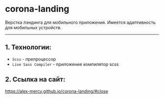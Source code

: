 # corona-landing
Верстка лэндинга для мобильного приложения. Имеется адаптивность для мобильных устройств.
____

## 1. Технологии:
* ```Scss``` - препроцессор
* ```Live Sass Compiler``` - приложение компилятор scss


## 2. Ссылка на сайт:
https://alex-mercy.github.io/corona-landing/#close

